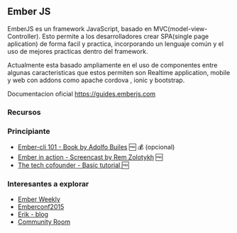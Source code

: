 ## Ember JS

EmberJS es un framework JavaScript, basado en MVC(model-view-Controller).
Esto permite a los desarrolladores crear SPA(single page aplication) de 
forma facil y practica, incorporando un lenguaje común y el uso de 
mejores practicas dentro del framework.

Actualmente esta basado ampliamente en el uso de componentes entre 
algunas caracteristicas que estos permiten son  Realtime application, 
mobile y web con addons como apache cordova , ionic y bootstrap.

Documentacion oficial https://guides.emberjs.com

### Recursos

### Principiante

* [Ember-cli 101 - Book by Adolfo Builes](https://leanpub.com/ember-cli-101) :free: :moneybag: (opcional) 
* [Ember in action - Screencast by Rem Zolotykh](https://www.youtube.com/playlist?list=PLuNEz8XtB51JP1O_HRRyEL2V5sdwmoqR_) :free:
* [The tech cofounder - Basic tutorial ](http://thetechcofounder.com/getting-started-with-ember-js-using-ember-cli/) :free:


### Interesantes a explorar

* [Ember Weekly](http://www.emberweekly.com)
* [Emberconf2015](https://www.youtube.com/playlist?list=PLE7tQUdRKcyacwiUPs0CjPYt6tJub4xXU)
* [Erik - blog](http://www.programwitherik.com/)
* [Community Room](http://discuss.emberjs.com/)






